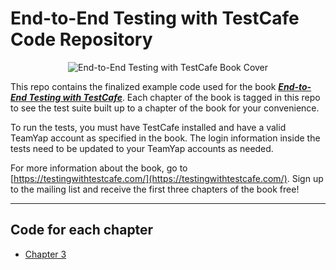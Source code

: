 # End-to-End Testing with TestCafe Code Repository

<div style="text-align: center";><img src="https://dev-tester.com/content/images/static/testing_with_testcafe_book_cover_small.png" alt="End-to-End Testing with TestCafe Book Cover" /></div>

This repo contains the finalized example code used for the book [**_End-to-End Testing with TestCafe_**](https://testingwithtestcafe.com/). Each chapter of the book is tagged in this repo to see the test suite built up to a chapter of the book for your convenience.

To run the tests, you must have TestCafe installed and have a valid TeamYap account as specified in the book. The login information inside the tests need to be updated to your TeamYap accounts as needed.

For more information about the book, go to [https://testingwithtestcafe.com/](https://testingwithtestcafe.com/). Sign up to the mailing list and receive the first three chapters of the book free!

---

## Code for each chapter

- [Chapter 3](https://github.com/testingwithtestcafe/end_to_end_testing_with_testcafe/tree/chapter-3)
